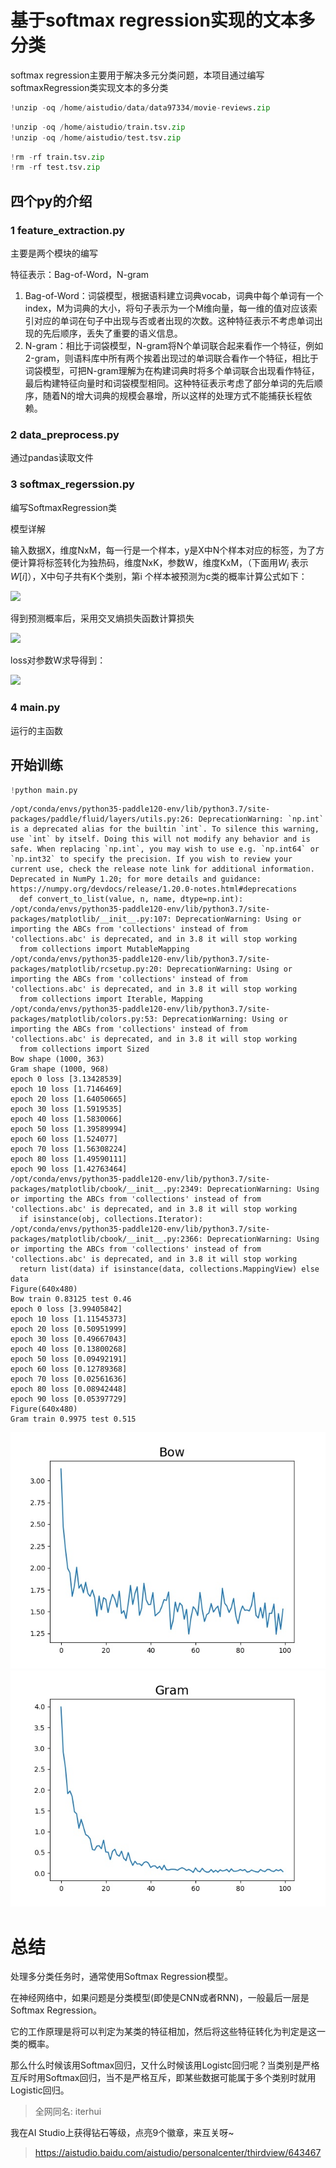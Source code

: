# 基于softmax regression实现的文本多分类

softmax regression主要用于解决多元分类问题，本项目通过编写softmaxRegression类实现文本的多分类


```python
!unzip -oq /home/aistudio/data/data97334/movie-reviews.zip
```


```python
!unzip -oq /home/aistudio/train.tsv.zip
!unzip -oq /home/aistudio/test.tsv.zip
```


```python
!rm -rf train.tsv.zip
!rm -rf test.tsv.zip
```

## 四个py的介绍

###  1 feature_extraction.py
主要是两个模块的编写

特征表示：Bag-of-Word，N-gram

1. Bag-of-Word：词袋模型，根据语料建立词典vocab，词典中每个单词有一个index，M为词典的大小，将句子表示为一个M维向量，每一维的值对应该索引对应的单词在句子中出现与否或者出现的次数。这种特征表示不考虑单词出现的先后顺序，丢失了重要的语义信息。
2. N-gram：相比于词袋模型，N-gram将N个单词联合起来看作一个特征，例如2-gram，则语料库中所有两个挨着出现过的单词联合看作一个特征，相比于词袋模型，可把N-gram理解为在构建词典时将多个单词联合出现看作特征，最后构建特征向量时和词袋模型相同。这种特征表示考虑了部分单词的先后顺序，随着N的增大词典的规模会暴增，所以这样的处理方式不能捕获长程依赖。

###  2 data_preprocess.py

通过pandas读取文件

###  3 softmax_regerssion.py

编写SoftmaxRegression类

模型详解

输入数据X，维度NxM，每一行是一个样本，y是X中N个样本对应的标签，为了方便计算将标签转化为独热码，维度NxK，参数W，维度KxM，（下面用$W_i$ 表示$W[i]$），X中句子共有K个类别，第i 个样本被预测为c类的概率计算公式如下：

![](https://ai-studio-static-online.cdn.bcebos.com/605346e878c54f6cbbb98c2e83f36d3a1f0a2bcd8f284700bdbeb160a4e8c91f)

得到预测概率后，采用交叉熵损失函数计算损失

![](https://ai-studio-static-online.cdn.bcebos.com/6678be328e094752933730d60bc2f4bf3fdd221c3ea74c0ea8f56f510d5210cf)

loss对参数W求导得到：

![](https://ai-studio-static-online.cdn.bcebos.com/592a306a0547448da2f6d0fc95dd0c350ae8fb6a10ac4fae9905a7649b701949)

###  4 main.py

运行的主函数

## 开始训练


```python
!python main.py
```

    /opt/conda/envs/python35-paddle120-env/lib/python3.7/site-packages/paddle/fluid/layers/utils.py:26: DeprecationWarning: `np.int` is a deprecated alias for the builtin `int`. To silence this warning, use `int` by itself. Doing this will not modify any behavior and is safe. When replacing `np.int`, you may wish to use e.g. `np.int64` or `np.int32` to specify the precision. If you wish to review your current use, check the release note link for additional information.
    Deprecated in NumPy 1.20; for more details and guidance: https://numpy.org/devdocs/release/1.20.0-notes.html#deprecations
      def convert_to_list(value, n, name, dtype=np.int):
    /opt/conda/envs/python35-paddle120-env/lib/python3.7/site-packages/matplotlib/__init__.py:107: DeprecationWarning: Using or importing the ABCs from 'collections' instead of from 'collections.abc' is deprecated, and in 3.8 it will stop working
      from collections import MutableMapping
    /opt/conda/envs/python35-paddle120-env/lib/python3.7/site-packages/matplotlib/rcsetup.py:20: DeprecationWarning: Using or importing the ABCs from 'collections' instead of from 'collections.abc' is deprecated, and in 3.8 it will stop working
      from collections import Iterable, Mapping
    /opt/conda/envs/python35-paddle120-env/lib/python3.7/site-packages/matplotlib/colors.py:53: DeprecationWarning: Using or importing the ABCs from 'collections' instead of from 'collections.abc' is deprecated, and in 3.8 it will stop working
      from collections import Sized
    Bow shape (1000, 363)
    Gram shape (1000, 968)
    epoch 0 loss [3.13428539]
    epoch 10 loss [1.7146469]
    epoch 20 loss [1.64050665]
    epoch 30 loss [1.5919535]
    epoch 40 loss [1.5830066]
    epoch 50 loss [1.39589994]
    epoch 60 loss [1.524077]
    epoch 70 loss [1.56308224]
    epoch 80 loss [1.49590111]
    epoch 90 loss [1.42763464]
    /opt/conda/envs/python35-paddle120-env/lib/python3.7/site-packages/matplotlib/cbook/__init__.py:2349: DeprecationWarning: Using or importing the ABCs from 'collections' instead of from 'collections.abc' is deprecated, and in 3.8 it will stop working
      if isinstance(obj, collections.Iterator):
    /opt/conda/envs/python35-paddle120-env/lib/python3.7/site-packages/matplotlib/cbook/__init__.py:2366: DeprecationWarning: Using or importing the ABCs from 'collections' instead of from 'collections.abc' is deprecated, and in 3.8 it will stop working
      return list(data) if isinstance(data, collections.MappingView) else data
    Figure(640x480)
    Bow train 0.83125 test 0.46
    epoch 0 loss [3.99405842]
    epoch 10 loss [1.11545373]
    epoch 20 loss [0.50951999]
    epoch 30 loss [0.49667043]
    epoch 40 loss [0.13800268]
    epoch 50 loss [0.09492191]
    epoch 60 loss [0.12789368]
    epoch 70 loss [0.02561636]
    epoch 80 loss [0.08942448]
    epoch 90 loss [0.05397729]
    Figure(640x480)
    Gram train 0.9975 test 0.515



![](Bow.jpg)
![](Gram.jpg)

# 总结

处理多分类任务时，通常使用Softmax Regression模型。

在神经网络中，如果问题是分类模型(即使是CNN或者RNN)，一般最后一层是Softmax Regression。

它的工作原理是将可以判定为某类的特征相加，然后将这些特征转化为判定是这一类的概率。

那么什么时候该用Softmax回归，又什么时候该用Logistc回归呢？当类别是严格互斥时用Softmax回归，当不是严格互斥，即某些数据可能属于多个类别时就用Logistic回归。

>全网同名: iterhui

我在AI Studio上获得钻石等级，点亮9个徽章，来互关呀~

>https://aistudio.baidu.com/aistudio/personalcenter/thirdview/643467

